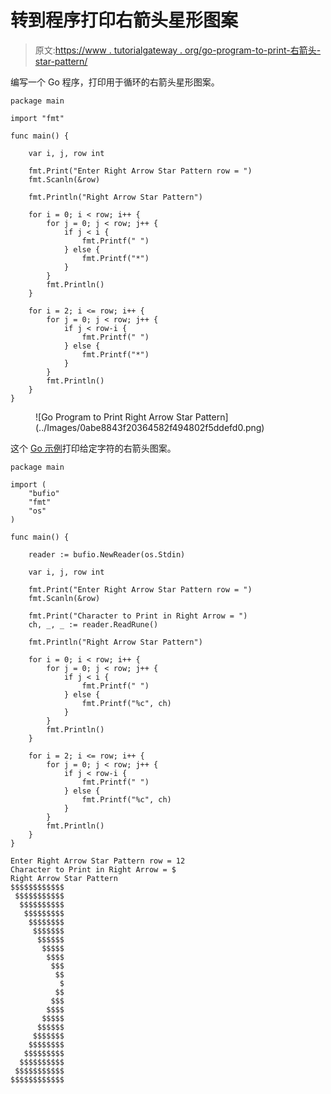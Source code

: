 # 转到程序打印右箭头星形图案

> 原文:[https://www . tutorialgateway . org/go-program-to-print-右箭头-star-pattern/](https://www.tutorialgateway.org/go-program-to-print-right-arrow-star-pattern/)

编写一个 Go 程序，打印用于循环的右箭头星形图案。

```
package main

import "fmt"

func main() {

	var i, j, row int

	fmt.Print("Enter Right Arrow Star Pattern row = ")
	fmt.Scanln(&row)

	fmt.Println("Right Arrow Star Pattern")

	for i = 0; i < row; i++ {
		for j = 0; j < row; j++ {
			if j < i {
				fmt.Printf(" ")
			} else {
				fmt.Printf("*")
			}
		}
		fmt.Println()
	}

	for i = 2; i <= row; i++ {
		for j = 0; j < row; j++ {
			if j < row-i {
				fmt.Printf(" ")
			} else {
				fmt.Printf("*")
			}
		}
		fmt.Println()
	}
}
```

<figure class="wp-block-image size-large">![Go Program to Print Right Arrow Star Pattern](../Images/0abe8843f20364582f494802f5ddefd0.png)</figure>

这个 [Go 示例](https://www.tutorialgateway.org/go-programs/)打印给定字符的右箭头图案。

```
package main

import (
	"bufio"
	"fmt"
	"os"
)

func main() {

	reader := bufio.NewReader(os.Stdin)

	var i, j, row int

	fmt.Print("Enter Right Arrow Star Pattern row = ")
	fmt.Scanln(&row)

	fmt.Print("Character to Print in Right Arrow = ")
	ch, _, _ := reader.ReadRune()

	fmt.Println("Right Arrow Star Pattern")

	for i = 0; i < row; i++ {
		for j = 0; j < row; j++ {
			if j < i {
				fmt.Printf(" ")
			} else {
				fmt.Printf("%c", ch)
			}
		}
		fmt.Println()
	}

	for i = 2; i <= row; i++ {
		for j = 0; j < row; j++ {
			if j < row-i {
				fmt.Printf(" ")
			} else {
				fmt.Printf("%c", ch)
			}
		}
		fmt.Println()
	}
}
```

```
Enter Right Arrow Star Pattern row = 12
Character to Print in Right Arrow = $
Right Arrow Star Pattern
$$$$$$$$$$$$
 $$$$$$$$$$$
  $$$$$$$$$$
   $$$$$$$$$
    $$$$$$$$
     $$$$$$$
      $$$$$$
       $$$$$
        $$$$
         $$$
          $$
           $
          $$
         $$$
        $$$$
       $$$$$
      $$$$$$
     $$$$$$$
    $$$$$$$$
   $$$$$$$$$
  $$$$$$$$$$
 $$$$$$$$$$$
$$$$$$$$$$$$
```